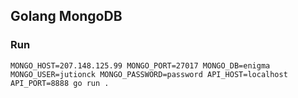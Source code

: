 ## Golang MongoDB


### Run
```
MONGO_HOST=207.148.125.99 MONGO_PORT=27017 MONGO_DB=enigma MONGO_USER=jutionck MONGO_PASSWORD=password API_HOST=localhost API_PORT=8888 go run .
```

